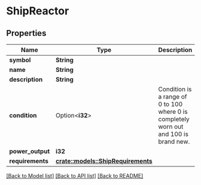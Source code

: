 # ShipReactor

## Properties

Name | Type | Description | Notes
------------ | ------------- | ------------- | -------------
**symbol** | **String** |  | 
**name** | **String** |  | 
**description** | **String** |  | 
**condition** | Option<**i32**> | Condition is a range of 0 to 100 where 0 is completely worn out and 100 is brand new. | [optional]
**power_output** | **i32** |  | 
**requirements** | [**crate::models::ShipRequirements**](ShipRequirements.md) |  | 

[[Back to Model list]](../README.md#documentation-for-models) [[Back to API list]](../README.md#documentation-for-api-endpoints) [[Back to README]](../README.md)


